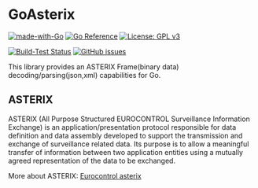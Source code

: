 # GoAsterix
[![made-with-Go](https://img.shields.io/badge/Made%20with-Go-1f425f.svg)](http://golang.org)
[![Go Reference](https://pkg.go.dev/badge/github.com/mokhtarimokhtar/goasterix.svg)](https://pkg.go.dev/github.com/mokhtarimokhtar/goasterix)
[![License: GPL v3](https://img.shields.io/badge/License-GPLv3-blue.svg)](https://www.gnu.org/licenses/gpl-3.0)

[![Build-Test Status](https://github.com/mokhtarimokhtar/goasterix/actions/workflows/test.yml/badge.svg)](https://github.com/mokhtarimokhtar/goasterix/actions?workflow=test)
[![GitHub issues](https://img.shields.io/github/issues/mokhtarimokhtar/goasterix)](https://github.com/mokhtarimokhtar/goasterix/issues)

This library provides an ASTERIX Frame(binary data) decoding/parsing(json,xml) capabilities for Go.

## ASTERIX

ASTERIX (All Purpose Structured EUROCONTROL Surveillance Information Exchange) is an application/presentation protocol
responsible for data definition and data assembly developed to support the transmission and exchange of surveillance
related data. Its purpose is to allow a meaningful transfer of information between two application entities using a
mutually agreed representation of the data to be exchanged.

More about ASTERIX: [Eurocontrol asterix](https://www.eurocontrol.int/asterix)
